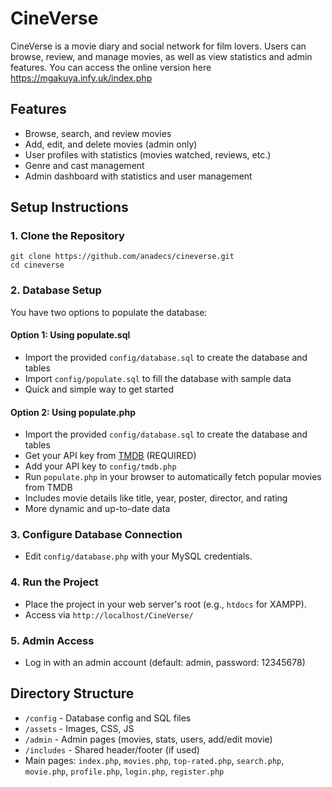 # CineVerse

CineVerse is a movie diary and social network for film lovers. Users can browse, review, and manage movies, as well as view statistics and admin features.
You can access the online version here https://mgakuya.infy.uk/index.php
## Features

- Browse, search, and review movies
- Add, edit, and delete movies (admin only)
- User profiles with statistics (movies watched, reviews, etc.)
- Genre and cast management
- Admin dashboard with statistics and user management

## Setup Instructions

### 1. Clone the Repository

```
git clone https://github.com/anadecs/cineverse.git
cd cineverse
```

### 2. Database Setup

You have two options to populate the database:

#### Option 1: Using populate.sql

- Import the provided `config/database.sql` to create the database and tables
- Import `config/populate.sql` to fill the database with sample data
- Quick and simple way to get started

#### Option 2: Using populate.php

- Import the provided `config/database.sql` to create the database and tables
- Get your API key from [TMDB](https://www.themoviedb.org/settings/api) (REQUIRED)
- Add your API key to `config/tmdb.php`
- Run `populate.php` in your browser to automatically fetch popular movies from TMDB
- Includes movie details like title, year, poster, director, and rating
- More dynamic and up-to-date data

### 3. Configure Database Connection

- Edit `config/database.php` with your MySQL credentials.

### 4. Run the Project

- Place the project in your web server's root (e.g., `htdocs` for XAMPP).
- Access via `http://localhost/CineVerse/`

### 5. Admin Access

- Log in with an admin account (default: admin, password: 12345678)

## Directory Structure

- `/config` - Database config and SQL files
- `/assets` - Images, CSS, JS
- `/admin` - Admin pages (movies, stats, users, add/edit movie)
- `/includes` - Shared header/footer (if used)
- Main pages: `index.php`, `movies.php`, `top-rated.php`, `search.php`, `movie.php`, `profile.php`, `login.php`, `register.php`
